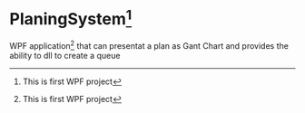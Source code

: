 # PlaningSystem[^FirstWpfProj]
WPF application[^FirstWpfProj] that can presentat a plan as Gant Chart  and provides the ability to dll to create a queue

[^FirstWpfProj]: This is first WPF project
